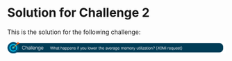 # Solution for Challenge 2

This is the solution for the following challenge:

![Challenge 2](../../img/challenge2.png?raw=true "Challenge 2")



```yaml

```


```

```

